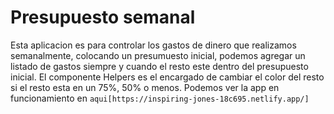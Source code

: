 # Presupuesto semanal

Esta aplicacion es para controlar los gastos de dinero que realizamos semanalmente, colocando un presumuesto inicial, podemos agregar un listado de gastos siempre y cuando el resto este dentro del presupuesto inicial. El componente Helpers es el encargado de cambiar el color del resto si el resto esta en un 75%, 50% o menos.
Podemos ver la app en funcionamiento en `aqui[https://inspiring-jones-18c695.netlify.app/]`
